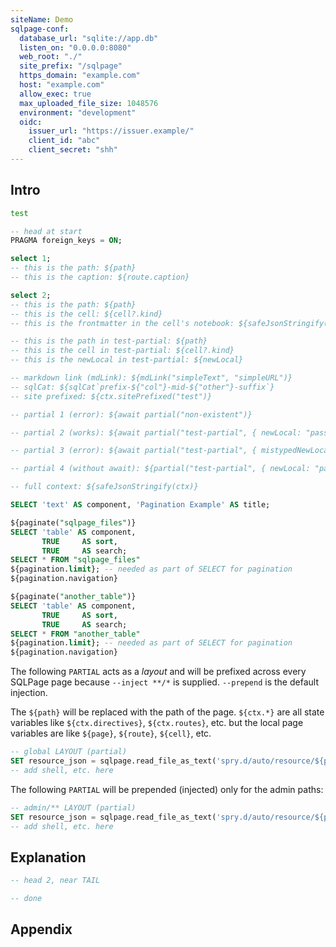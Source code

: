 ```yaml
---
siteName: Demo
sqlpage-conf:
  database_url: "sqlite://app.db"
  listen_on: "0.0.0.0:8080"
  web_root: "./"
  site_prefix: "/sqlpage"
  https_domain: "example.com"
  host: "example.com"
  allow_exec: true
  max_uploaded_file_size: 1048576
  environment: "development"
  oidc:
    issuer_url: "https://issuer.example/"
    client_id: "abc"
    client_secret: "shh"
---
```


## Intro

```bash init
test
```

```sql HEAD
-- head at start
PRAGMA foreign_keys = ON;
```

```sql admin/index.sql { route: { caption: "test" } }
select 1;
-- this is the path: ${path}
-- this is the caption: ${route.caption}
```

```sql users/list.sql
select 2;
-- this is the path: ${path}
-- this is the cell: ${cell?.kind}
-- this is the frontmatter in the cell's notebook: ${safeJsonStringify(cell.frontmatter)}
```

```sql PARTIAL test-partial { newLocal: { type: "string", required: true } }
-- this is the path in test-partial: ${path}
-- this is the cell in test-partial: ${cell?.kind}
-- this is the newLocal in test-partial: ${newLocal}
```

```sql debug.sql
-- markdown link (mdLink): ${mdLink("simpleText", "simpleURL")}
-- sqlCat: ${sqlCat`prefix-${"col"}-mid-${"other"}-suffix`}
-- site prefixed: ${ctx.sitePrefixed("test")}

-- partial 1 (error): ${await partial("non-existent")}

-- partial 2 (works): ${await partial("test-partial", { newLocal: "passed from debug.sql"})}

-- partial 3 (error): ${await partial("test-partial", { mistypedNewLocal: "passed from debug.sql"})}

-- partial 4 (without await): ${partial("test-partial", { newLocal: "passed from debug.sql without await"})}

-- full context: ${safeJsonStringify(ctx)}
```

```sql pagination.sql { route: { caption: "Unpivoted" } }
SELECT 'text' AS component, 'Pagination Example' AS title;

${paginate("sqlpage_files")}
SELECT 'table' AS component,
       TRUE     AS sort,
       TRUE     AS search;              
SELECT * FROM "sqlpage_files"
${pagination.limit}; -- needed as part of SELECT for pagination
${pagination.navigation}

${paginate("another_table")}
SELECT 'table' AS component,
       TRUE     AS sort,
       TRUE     AS search;              
SELECT * FROM "another_table"
${pagination.limit}; -- needed as part of SELECT for pagination
${pagination.navigation}
```

The following `PARTIAL` acts as a _layout_ and will be prefixed across every
SQLPage page because `--inject **/*` is supplied. `--prepend` is the default
injection.

The `${path}` will be replaced with the path of the page. `${ctx.*}` are all
state variables like `${ctx.directives}`, `${ctx.routes}`, etc. but the local
page variables are like `${page}`, `${route}`, `${cell}`, etc.

```sql PARTIAL global-layout --inject **/*
-- global LAYOUT (partial)
SET resource_json = sqlpage.read_file_as_text('spry.d/auto/resource/${path}.auto.json');
-- add shell, etc. here
```

The following `PARTIAL` will be prepended (injected) only for the admin paths:

```sql PARTIAL admin-layout --inject admin/**
-- admin/** LAYOUT (partial)
SET resource_json = sqlpage.read_file_as_text('spry.d/auto/resource/${path}.auto.json');
-- add shell, etc. here
```

## Explanation

```sql HEAD
-- head 2, near TAIL
```

```sql TAIL
-- done
```

## Appendix
